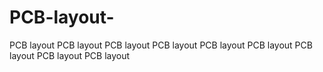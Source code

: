 # PCB-layout-
PCB layout 
PCB layout 
PCB layout 
PCB layout 
PCB layout 
PCB layout 
PCB layout 
PCB layout 
PCB layout 
